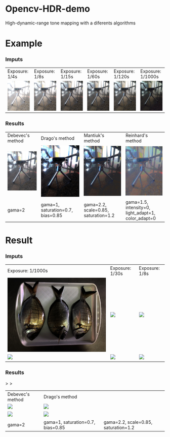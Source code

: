 # Opencv-HDR-demo
High-dynamic-range tone mapping with a diferents algorithms

# Example

### Imputs
<table>
  <tr>
    <td>Exposure: 1/4s</td>
    <td>Exposure: 1/8s</td>
    <td>Exposure: 1/15s</td>
    <td>Exposure: 1/60s</td>
    <td>Exposure: 1/120s</td>
    <td>Exposure: 1/1000s</td>
  </tr>
  <tr>
    <td><img src="imgTest/img-1.jpeg"></td>
    <td><img src="imgTest/img-2.jpeg"></td>
    <td><img src="imgTest/img-3.jpeg"></td>
    <td><img src="imgTest/img-4.jpeg"></td>
    <td><img src="imgTest/img-5.jpeg"></td>
    <td><img src="imgTest/img-6.jpeg"></td>
  </tr>
 </table>
 
 ### Results
 
 <table>
  <tr>
    <td>Debevec's method</td>
    <td>Drago's method</td>
    <td>Mantiuk's method</td>
    <td>Reinhard's method</td>
  </tr>
  <tr>
    <td><img src="imgTest/ldr-Debevec.jpg"></td>
    <td><img src="imgTest/ldr-Drago.jpg"></td>
    <td><img src="imgTest/ldr-Mantiuk.jpg"></td>
    <td><img src="imgTest/ldr-Reinhard.jpg"></td>
  </tr>
    <td>gama=2</td>
    <td>gama=1, saturation=0.7, bias=0.85</td>
    <td>gama=2.2, scale=0.85, saturation=1.2</td>
    <td>gama=1.5, intensity=0, light_adapt=1, color_adapt=0</td>
  </tr>
 </table>
 
# Result

### Imputs
<table>
  <tr>
    <td>Exposure: 1/1000s</td>
    <td>Exposure: 1/30s</td>
    <td>Exposure: 1/8s</td>

  </tr>
  <tr>
    <td><img src="a0.jpg"></td>
    <td><img src="a1.jpeg"></td>
    <td><img src="a2.jpeg"></td>
  </tr>
   <tr>
    <td><img src="b0.jpeg"></td>
    <td><img src="b1.jpeg"></td>
    <td><img src="b2.jpeg"></td>
  </tr>
 </table>
 
 ### Results
 
 <table>
  <tr>
    <td>Debevec's method</td>
    <td>Drago's method</td>
  </tr>
  <tr>
    <td><img src="hdr-DebevecA.jpg"></td>
    <td><img src="hdr-DragoA.jpg"></td>>
  </tr>
   <tr>
    <td><img src="hdr-DebevecB.jpg"></td>
    <td><img src="hdr-DragoB.jpg"></td>>
  </tr>
    <td>gama=2</td>
    <td>gama=1, saturation=0.7, bias=0.85</td>
    <td>gama=2.2, scale=0.85, saturation=1.2</td>
  </tr>
 </table>
